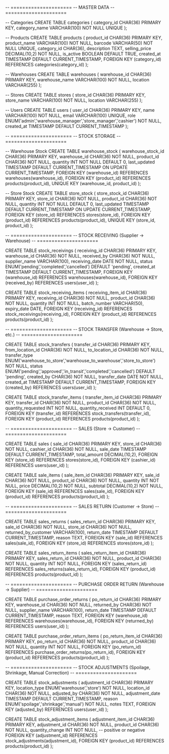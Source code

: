 -- =====================
-- MASTER DATA
-- =====================

-- Categories
CREATE TABLE categories (
    category_id CHAR(36) PRIMARY KEY,
    category_name VARCHAR(100) NOT NULL UNIQUE
);

-- Products
CREATE TABLE products (
    product_id CHAR(36) PRIMARY KEY,
    product_name VARCHAR(100) NOT NULL,
    barcode VARCHAR(50) NOT NULL UNIQUE,
    category_id CHAR(36),
    description TEXT,
    selling_price DECIMAL(10,2) NOT NULL,
    is_active BOOLEAN DEFAULT TRUE,
    created_at TIMESTAMP DEFAULT CURRENT_TIMESTAMP,
    FOREIGN KEY (category_id) REFERENCES categories(category_id)
);

-- Warehouses
CREATE TABLE warehouses (
    warehouse_id CHAR(36) PRIMARY KEY,
    warehouse_name VARCHAR(100) NOT NULL,
    location VARCHAR(255)
);

-- Stores
CREATE TABLE stores (
    store_id CHAR(36) PRIMARY KEY,
    store_name VARCHAR(100) NOT NULL,
    location VARCHAR(255)
);

-- Users
CREATE TABLE users (
    user_id CHAR(36) PRIMARY KEY,
    name VARCHAR(100) NOT NULL,
    email VARCHAR(100) UNIQUE,
    role ENUM('admin','warehouse_manager','store_manager','cashier') NOT NULL,
    created_at TIMESTAMP DEFAULT CURRENT_TIMESTAMP
);

-- =====================
-- STOCK STORAGE
-- =====================

-- Warehouse Stock
CREATE TABLE warehouse_stock (
    warehouse_stock_id CHAR(36) PRIMARY KEY,
    warehouse_id CHAR(36) NOT NULL,
    product_id CHAR(36) NOT NULL,
    quantity INT NOT NULL DEFAULT 0,
    last_updated TIMESTAMP DEFAULT CURRENT_TIMESTAMP ON UPDATE CURRENT_TIMESTAMP,
    FOREIGN KEY (warehouse_id) REFERENCES warehouses(warehouse_id),
    FOREIGN KEY (product_id) REFERENCES products(product_id),
    UNIQUE KEY (warehouse_id, product_id)
);

-- Store Stock
CREATE TABLE store_stock (
    store_stock_id CHAR(36) PRIMARY KEY,
    store_id CHAR(36) NOT NULL,
    product_id CHAR(36) NOT NULL,
    quantity INT NOT NULL DEFAULT 0,
    last_updated TIMESTAMP DEFAULT CURRENT_TIMESTAMP ON UPDATE CURRENT_TIMESTAMP,
    FOREIGN KEY (store_id) REFERENCES stores(store_id),
    FOREIGN KEY (product_id) REFERENCES products(product_id),
    UNIQUE KEY (store_id, product_id)
);

-- =====================
-- STOCK RECEIVING (Supplier → Warehouse)
-- =====================

CREATE TABLE stock_receivings (
    receiving_id CHAR(36) PRIMARY KEY,
    warehouse_id CHAR(36) NOT NULL,
    received_by CHAR(36) NOT NULL,
    supplier_name VARCHAR(100),
    receiving_date DATE NOT NULL,
    status ENUM('pending','completed','cancelled') DEFAULT 'pending',
    created_at TIMESTAMP DEFAULT CURRENT_TIMESTAMP,
    FOREIGN KEY (warehouse_id) REFERENCES warehouses(warehouse_id),
    FOREIGN KEY (received_by) REFERENCES users(user_id)
);

CREATE TABLE stock_receiving_items (
    receiving_item_id CHAR(36) PRIMARY KEY,
    receiving_id CHAR(36) NOT NULL,
    product_id CHAR(36) NOT NULL,
    quantity INT NOT NULL,
    batch_number VARCHAR(50),
    expiry_date DATE,
    FOREIGN KEY (receiving_id) REFERENCES stock_receivings(receiving_id),
    FOREIGN KEY (product_id) REFERENCES products(product_id)
);

-- =====================
-- STOCK TRANSFER (Warehouse → Store, etc.)
-- =====================

CREATE TABLE stock_transfers (
    transfer_id CHAR(36) PRIMARY KEY,
    from_location_id CHAR(36) NOT NULL,
    to_location_id CHAR(36) NOT NULL,
    transfer_type ENUM('warehouse_to_store','warehouse_to_warehouse','store_to_store') NOT NULL,
    status ENUM('pending','approved','in_transit','completed','cancelled') DEFAULT 'pending',
    created_by CHAR(36) NOT NULL,
    transfer_date DATE NOT NULL,
    created_at TIMESTAMP DEFAULT CURRENT_TIMESTAMP,
    FOREIGN KEY (created_by) REFERENCES users(user_id)
);

CREATE TABLE stock_transfer_items (
    transfer_item_id CHAR(36) PRIMARY KEY,
    transfer_id CHAR(36) NOT NULL,
    product_id CHAR(36) NOT NULL,
    quantity_requested INT NOT NULL,
    quantity_received INT DEFAULT 0,
    FOREIGN KEY (transfer_id) REFERENCES stock_transfers(transfer_id),
    FOREIGN KEY (product_id) REFERENCES products(product_id)
);

-- =====================
-- SALES (Store → Customer)
-- =====================

CREATE TABLE sales (
    sale_id CHAR(36) PRIMARY KEY,
    store_id CHAR(36) NOT NULL,
    cashier_id CHAR(36) NOT NULL,
    sale_date TIMESTAMP DEFAULT CURRENT_TIMESTAMP,
    total_amount DECIMAL(10,2),
    FOREIGN KEY (store_id) REFERENCES stores(store_id),
    FOREIGN KEY (cashier_id) REFERENCES users(user_id)
);

CREATE TABLE sale_items (
    sale_item_id CHAR(36) PRIMARY KEY,
    sale_id CHAR(36) NOT NULL,
    product_id CHAR(36) NOT NULL,
    quantity INT NOT NULL,
    price DECIMAL(10,2) NOT NULL,
    subtotal DECIMAL(10,2) NOT NULL,
    FOREIGN KEY (sale_id) REFERENCES sales(sale_id),
    FOREIGN KEY (product_id) REFERENCES products(product_id)
);

-- =====================
-- SALES RETURN (Customer → Store)
-- =====================

CREATE TABLE sales_returns (
    sales_return_id CHAR(36) PRIMARY KEY,
    sale_id CHAR(36) NOT NULL,
    store_id CHAR(36) NOT NULL,
    returned_by_customer VARCHAR(100),
    return_date TIMESTAMP DEFAULT CURRENT_TIMESTAMP,
    reason TEXT,
    FOREIGN KEY (sale_id) REFERENCES sales(sale_id),
    FOREIGN KEY (store_id) REFERENCES stores(store_id)
);

CREATE TABLE sales_return_items (
    sales_return_item_id CHAR(36) PRIMARY KEY,
    sales_return_id CHAR(36) NOT NULL,
    product_id CHAR(36) NOT NULL,
    quantity INT NOT NULL,
    FOREIGN KEY (sales_return_id) REFERENCES sales_returns(sales_return_id),
    FOREIGN KEY (product_id) REFERENCES products(product_id)
);

-- =====================
-- PURCHASE ORDER RETURN (Warehouse → Supplier)
-- =====================

CREATE TABLE purchase_order_returns (
    po_return_id CHAR(36) PRIMARY KEY,
    warehouse_id CHAR(36) NOT NULL,
    returned_by CHAR(36) NOT NULL,
    supplier_name VARCHAR(100),
    return_date TIMESTAMP DEFAULT CURRENT_TIMESTAMP,
    reason TEXT,
    FOREIGN KEY (warehouse_id) REFERENCES warehouses(warehouse_id),
    FOREIGN KEY (returned_by) REFERENCES users(user_id)
);

CREATE TABLE purchase_order_return_items (
    po_return_item_id CHAR(36) PRIMARY KEY,
    po_return_id CHAR(36) NOT NULL,
    product_id CHAR(36) NOT NULL,
    quantity INT NOT NULL,
    FOREIGN KEY (po_return_id) REFERENCES purchase_order_returns(po_return_id),
    FOREIGN KEY (product_id) REFERENCES products(product_id)
);

-- =====================
-- STOCK ADJUSTMENTS (Spoilage, Shrinkage, Manual Correction)
-- =====================

CREATE TABLE stock_adjustments (
    adjustment_id CHAR(36) PRIMARY KEY,
    location_type ENUM('warehouse','store') NOT NULL,
    location_id CHAR(36) NOT NULL,
    adjusted_by CHAR(36) NOT NULL,
    adjustment_date TIMESTAMP DEFAULT CURRENT_TIMESTAMP,
    reason ENUM('spoilage','shrinkage','manual') NOT NULL,
    notes TEXT,
    FOREIGN KEY (adjusted_by) REFERENCES users(user_id)
);

CREATE TABLE stock_adjustment_items (
    adjustment_item_id CHAR(36) PRIMARY KEY,
    adjustment_id CHAR(36) NOT NULL,
    product_id CHAR(36) NOT NULL,
    quantity_change INT NOT NULL, -- positive or negative
    FOREIGN KEY (adjustment_id) REFERENCES stock_adjustments(adjustment_id),
    FOREIGN KEY (product_id) REFERENCES products(product_id)
);

<!-- -- Warehouse transfers
CREATE TABLE warehouse_transfers (
    transfer_id CHAR(36) PRIMARY KEY,
    from_warehouse_id CHAR(36) NOT NULL,
    to_warehouse_id CHAR(36) NOT NULL,
    transfer_date DATE NOT NULL,
    status ENUM('pending', 'approved', 'in_transit', 'completed', 'cancelled') DEFAULT 'pending',
    transferred_by CHAR(36) NOT NULL,
    notes TEXT,
    created_at TIMESTAMP DEFAULT CURRENT_TIMESTAMP,
    FOREIGN KEY (from_warehouse_id) REFERENCES warehouses(warehouse_id),
    FOREIGN KEY (to_warehouse_id) REFERENCES warehouses(warehouse_id),
    FOREIGN KEY (transferred_by) REFERENCES users(user_id)
);

-- Warehouse transfer items
CREATE TABLE warehouse_transfer_items (
    transfer_item_id CHAR(36) PRIMARY KEY,
    transfer_id CHAR(36) NOT NULL,
    product_id CHAR(36) NOT NULL,
    quantity INT NOT NULL,
    received_quantity INT DEFAULT 0,
    batch_number VARCHAR(50),
    FOREIGN KEY (transfer_id) REFERENCES warehouse_transfers(transfer_id),
    FOREIGN KEY (product_id) REFERENCES products(product_id)
);

-- Product stock table (inventory)
CREATE TABLE store_stock (
    store_stock_id CHAR(36) PRIMARY KEY,
    product_id CHAR(36) NOT NULL,
    warehouse_id CHAR(36),
    quantity INT NOT NULL DEFAULT 0,
    last_updated TIMESTAMP DEFAULT CURRENT_TIMESTAMP ON UPDATE CURRENT_TIMESTAMP,
    FOREIGN KEY (product_id) REFERENCES products(product_id),
    FOREIGN KEY (warehouse_id) REFERENCES warehouses(warehouse_id),
    UNIQUE KEY (product_id, warehouse_id)
);

-- Store Receipts (header)
CREATE TABLE store_transfers (
    receipt_id CHAR(36) PRIMARY KEY,
    store_id CHAR(36) NOT NULL,
    warehouse_id CHAR(36) NOT NULL, 
    transfer_date DATE NOT NULL,
    notes TEXT,
    created_at TIMESTAMP DEFAULT CURRENT_TIMESTAMP,
    updated_at TIMESTAMP DEFAULT CURRENT_TIMESTAMP ON UPDATE CURRENT_TIMESTAMP,
    FOREIGN KEY (store_id) REFERENCES stores(store_id),
    FOREIGN KEY (warehouse_id) REFERENCES warehouses(warehouse_id),
);

-- Store Receipt Items (detail)
CREATE TABLE store_transfers_items (
    receipt_item_id CHAR(36) PRIMARY KEY,
    receipt_id CHAR(36) NOT NULL,
    product_id CHAR(36) NOT NULL,
    quantity INT NOT NULL,
    received_quantity INT DEFAULT 0,
    created_at TIMESTAMP DEFAULT CURRENT_TIMESTAMP,
    updated_at TIMESTAMP DEFAULT CURRENT_TIMESTAMP ON UPDATE CURRENT_TIMESTAMP,
    FOREIGN KEY (receipt_id) REFERENCES store_receipts(receipt_id),
    FOREIGN KEY (product_id) REFERENCES products(product_id)
); -->
